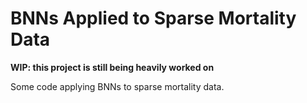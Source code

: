# BNNs Applied to Sparse Mortality Data
**WIP: this project is still being heavily worked on**

Some code applying BNNs to sparse mortality data.
